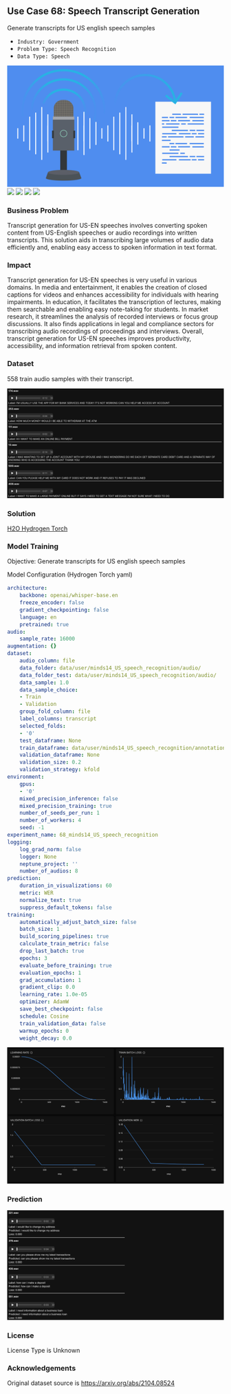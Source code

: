 ## Use Case 68: Speech Transcript Generation

Generate transcripts for US english speech samples

- `Industry: Government`
- `Problem Type: Speech Recognition`
- `Data Type: Speech`

![](https://github.com/h2oai/ht-catalog/blob/646864e3c695f7c721514159bd6c59520dab7438/Assets/use-cases/phone_banking_speech_samples/cover.png)
![](https://github.com/h2oai/ht-catalog/blob/646864e3c695f7c721514159bd6c59520dab7438/Assets/use-cases/phone_banking_speech_samples/cover.jpg)
![](https://github.com/h2oai/ht-catalog/blob/646864e3c695f7c721514159bd6c59520dab7438/Assets/use-cases/phone_banking_speech_samples/cover.jpeg)
![](https://github.com/h2oai/ht-catalog/blob/646864e3c695f7c721514159bd6c59520dab7438/Assets/use-cases/phone_banking_speech_samples/cover.webp)
![](https://github.com/h2oai/ht-catalog/blob/646864e3c695f7c721514159bd6c59520dab7438/Assets/use-cases/phone_banking_speech_samples/cover)

### Business Problem 

Transcript generation for US-EN speeches involves converting spoken content from US-English speeches or audio recordings into written transcripts. This solution aids in transcribing large volumes of audio data efficiently and, enabling easy access to spoken information in text format.

### Impact

Transcript generation for US-EN speeches is very useful in various domains. In media and entertainment, it enables the creation of closed captions for videos and enhances accessibility for individuals with hearing impairments. In education, it facilitates the transcription of lectures, making them searchable and enabling easy note-taking for students. In market research, it streamlines the analysis of recorded interviews or focus group discussions. It also finds applications in legal and compliance sectors for transcribing audio recordings of proceedings and interviews. Overall, transcript generation for US-EN speeches improves productivity, accessibility, and information retrieval from spoken content.

### Dataset

558 train audio samples with their transcript. 

![train data](https://github.com/h2oai/ht-catalog/blob/646864e3c695f7c721514159bd6c59520dab7438/Assets/use-cases/phone_banking_speech_samples/train%20data.png)

### Solution

[H2O Hydrogen Torch](https://docs.h2o.ai/h2o-hydrogen-torch/)

### Model Training

Objective: Generate transcripts for US english speech samples

Model Configuration (Hydrogen Torch yaml)

```yaml
architecture:
    backbone: openai/whisper-base.en
    freeze_encoder: false
    gradient_checkpointing: false
    language: en
    pretrained: true
audio:
    sample_rate: 16000
augmentation: {}
dataset:
    audio_column: file
    data_folder: data/user/minds14_US_speech_recognition/audio/
    data_folder_test: data/user/minds14_US_speech_recognition/audio/
    data_sample: 1.0
    data_sample_choice:
    - Train
    - Validation
    group_fold_column: file
    label_columns: transcript
    selected_folds:
    - '0'
    test_dataframe: None
    train_dataframe: data/user/minds14_US_speech_recognition/annotations.csv
    validation_dataframe: None
    validation_size: 0.2
    validation_strategy: kfold
environment:
    gpus:
    - '0'
    mixed_precision_inference: false
    mixed_precision_training: true
    number_of_seeds_per_run: 1
    number_of_workers: 4
    seed: -1
experiment_name: 68_minds14_US_speech_recognition
logging:
    log_grad_norm: false
    logger: None
    neptune_project: ''
    number_of_audios: 8
prediction:
    duration_in_visualizations: 60
    metric: WER
    normalize_text: true
    suppress_default_tokens: false
training:
    automatically_adjust_batch_size: false
    batch_size: 1
    build_scoring_pipelines: true
    calculate_train_metric: false
    drop_last_batch: true
    epochs: 3
    evaluate_before_training: true
    evaluation_epochs: 1
    grad_accumulation: 1
    gradient_clip: 0.0
    learning_rate: 1.0e-05
    optimizer: AdamW
    save_best_checkpoint: false
    schedule: Cosine
    train_validation_data: false
    warmup_epochs: 0
    weight_decay: 0.0

```

![chart](https://github.com/h2oai/ht-catalog/blob/646864e3c695f7c721514159bd6c59520dab7438/Assets/use-cases/phone_banking_speech_samples/chart.png)


### Prediction

![Predictions](https://github.com/h2oai/ht-catalog/blob/646864e3c695f7c721514159bd6c59520dab7438/Assets/use-cases/phone_banking_speech_samples/Validation%20Predictions.png)

### License

License Type is Unknown

### Acknowledgements

Original dataset source is https://arxiv.org/abs/2104.08524
